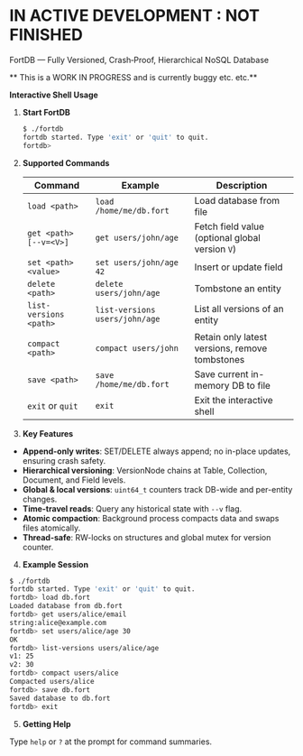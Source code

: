 # IN ACTIVE DEVELOPMENT : NOT FINISHED

FortDB — Fully Versioned, Crash‑Proof, Hierarchical NoSQL Database

** This is a WORK IN PROGRESS and is currently buggy etc. etc.**

**Interactive Shell Usage**

1. **Start FortDB**

   ```bash
   $ ./fortdb
   fortdb started. Type 'exit' or 'quit' to quit.
   fortdb>
   ```

2. **Supported Commands**

   | Command                     | Example                        | Description                                     |
   | --------------------------- | ------------------------------ | ----------------------------------------------- |
   | `load <path>`               | `load /home/me/db.fort`        | Load database from file                         |
   | `get <path> [--v=<V>]`      | `get users/john/age`           | Fetch field value (optional global version `V`) |
   | `set <path> <value>`        | `set users/john/age 42`        | Insert or update field                          |
   | `delete <path>`             | `delete users/john/age`        | Tombstone an entity                             |
   | `list-versions <path>`      | `list-versions users/john/age` | List all versions of an entity                  |
   | `compact <path>`            | `compact users/john`           | Retain only latest versions, remove tombstones  |
   | `save <path>`               | `save /home/me/db.fort`        | Save current in-memory DB to file               |
   | `exit` or `quit`            | `exit`                         | Exit the interactive shell                      |

3. **Key Features**

* **Append-only writes**: SET/DELETE always append; no in-place updates, ensuring crash safety.
* **Hierarchical versioning**: VersionNode chains at Table, Collection, Document, and Field levels.
* **Global & local versions**: `uint64_t` counters track DB-wide and per-entity changes.
* **Time-travel reads**: Query any historical state with `--v` flag.
* **Atomic compaction**: Background process compacts data and swaps files atomically.
* **Thread-safe**: RW-locks on structures and global mutex for version counter.

4. **Example Session**

```bash
$ ./fortdb
fortdb started. Type 'exit' or 'quit' to quit.
fortdb> load db.fort
Loaded database from db.fort
fortdb> get users/alice/email
string:alice@example.com
fortdb> set users/alice/age 30
OK
fortdb> list-versions users/alice/age
v1: 25
v2: 30
fortdb> compact users/alice
Compacted users/alice
fortdb> save db.fort
Saved database to db.fort
fortdb> exit
```

5. **Getting Help**

Type `help` or `?` at the prompt for command summaries.

